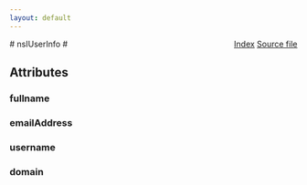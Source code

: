 ```yaml
---
layout: default
---
```

<div class='links' style='float:right'><a href="../index.html">Index</a>
<a href="http://dxr.mozilla.org/mozilla-central/source/toolkit/components/startup/public/nsIUserInfo.idl">Source file</a>
</div>
# nsIUserInfo #

## Attributes ##

### fullname ###

### emailAddress ###

### username ###

### domain ###
